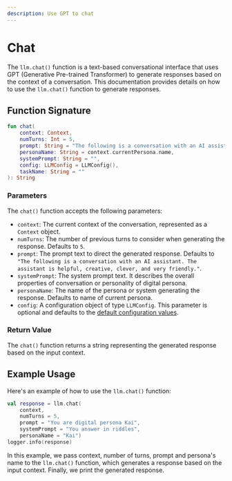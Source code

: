 ```yaml
---
description: Use GPT to chat
---
```


# Chat

The `llm.chat()` function is a text-based conversational interface that uses GPT (Generative Pre-trained Transformer) to generate responses based on the context of a conversation. This documentation provides details on how to use the `llm.chat()` function to generate responses.

## Function Signature

```kotlin
fun chat(
    context: Context,
    numTurns: Int = 5,
    prompt: String = "The following is a conversation with an AI assistant. The assistant is helpful, creative, clever, and very friendly.",
    personaName: String = context.currentPersona.name,
    systemPrompt: String = "",
    config: LLMConfig = LLMConfig(),
    taskName: String = ""
): String
```

### Parameters

The `chat()` function accepts the following parameters:

* `context`: The current context of the conversation, represented as a `Context` object.
* `numTurns`: The number of previous turns to consider when generating the response. Defaults to `5`.
* `prompt`: The prompt text to direct the generated response. Defaults to `"The following is a conversation with an AI assistant. The assistant is helpful, creative, clever, and very friendly."`.
* `systemPrompt`: The system prompt text. It describes the overall properties of conversation or personality of digital persona.
* `personaName`: The name of the persona or system generating the response. Defaults to name of current persona.
* `config`: A configuration object of type `LLMConfig`. This parameter is optional and defaults to the [default configuration values](https://docs.flowstorm.ai/how-to/design/use-gpt/complete).

### Return Value

The `chat()` function returns a string representing the generated response based on the input context.

## Example Usage

Here's an example of how to use the `llm.chat()` function:

```kotlin
val response = llm.chat(
    context, 
    numTurns = 5, 
    prompt = "You are digital persona Kai", 
    systemPrompt = "You answer in riddles",
    personaName = "Kai")
logger.info(response)
```

In this example, we pass context, number of turns, prompt and persona's name to the `llm.chat()` function, which generates a response based on the input context. Finally, we print the generated response.

